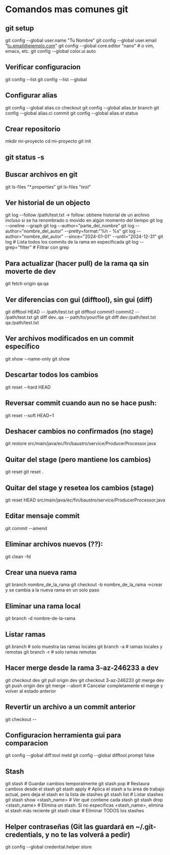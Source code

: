 # Comandos mas comunes git

## git setup
git config --global user.name "Tu Nombre"
git config --global user.email "tu.email@ejemplo.com"
git config --global core.editor "nano"  # o vim, emacs, etc.
git config --global color.ui auto

## Verificar configuracion
git config --list
git config --list --global

## Configurar alias
git config --global alias.co checkout
git config --global alias.br branch
git config --global alias.ci commit
git config --global alias.st status

## Crear repositorio
mkdir mi-proyecto
cd mi-proyecto
git init

## git status -s

## Buscar archivos en git
git ls-files "*.properties"
git ls-files "*test*"

## Ver historial de un objecto
git log --follow /path/test.txt -> follow: obtiene historial de un archivo incluso si se ha renombrado o movido en algún momento del tiempo
git log --oneline --graph
git log --author="parte_del_nombre"
git log --author="nombre_del_autor" --pretty=format:"%h - %s"
git log --author="nombre_del_autor" --since="2024-01-01" --until="2024-12-31"
git log <nombre-de-la-rama> # Lista todos los commits de la rama en especificada
git log <nombre-de-la-rama> --grep="filter" # Filtrar con grep


## Para actualizar (hacer pull) de la rama qa sin moverte de dev
git fetch origin qa:qa

## Ver diferencias con gui (difftool), sin gui (diff)
git difftool HEAD -- /path/test.txt
git difftool commit1 commit2 -- /path/test.txt
git diff dev..qa -- path/to/your/file
git diff dev:/path/test.txt qa:/path/test.txt

## Ver archivos modificados en un commit específico
git show --name-only <commit-hash>
git show <commit-hash>

## Descartar todos los cambios 
git reset --hard HEAD

## Reversar commit cuando aun no se hace push:
git reset --soft HEAD~1

## Deshacer cambios no confirmados (no stage)
git restore src/main/java/ec/fin/baustro/service/ProducerProcessor.java

## Quitar del stage (pero mantiene los cambios)
git reset <file>
git reset .

## Quitar del stage y resetea los cambios (stage)
git reset HEAD src/main/java/ec/fin/baustro/service/ProducerProcessor.java

## Editar mensaje commit
git commit --amend

## Eliminar archivos nuevos (??):
git clean -fd

## Crear una nueva rama
git branch nombre_de_la_rama
git checkout -b nombre_de_la_rama	->crear y se cambia a la nueva rama en un solo paso

## Eliminar una rama local
git branch -d nombre-de-la-rama

## Listar ramas
git branch		# solo muestra las ramas locales
git branch -a	# ramas locales y remotas
git branch -r	# solo ramas remotas

## Hacer merge desde la rama 3-az-246233 a dev
git checkout dev
git pull origin dev
git checkout 3-az-246233
git merge dev
git push origin dev
git merge --abort		# Cancelar completamente el merge y volver al estado anterior

## Revertir un archivo a un commit anterior
git checkout <commit-hash> -- <archivo>

## Configuracion herramienta gui para comparacion
git config --global diff.tool meld
git config --global difftool.prompt false

## Stash
git stash					# Guardar cambios temporalmente
git stash pop 				# Restaura cambios desde el stash
git stash apply				# Aplica el stash a tu área de trabajo actual, pero deja el stash en la lista de stashes
git stash list 				# Listar stashes
git stash show <stash_name>	# Ver qué contiene cada stash
git stash drop <stash_name>	# Elimina un stash. Si no especificas <stash_name>, elimina el stash más reciente
git stash clear				# Eliminar TODOS los stashes

## Helper contraseñas (Git las guardará en ~/.git-credentials, y no te las volverá a pedir)
git config --global credential.helper store
